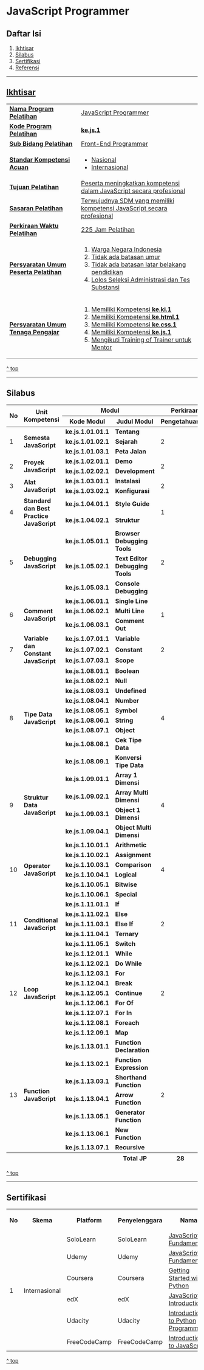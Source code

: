 <h1>JavaScript Programmer</h1>

<h2 id="daftar-isi">Daftar Isi</h2>

<ol>
  <li><a href="#ikhtisar" title="Ikhtisar">Ikhtisar</li>
  <li><a href="#silabus" title="Silabus">Silabus</li>
  <li><a href="#sertifikasi" title="">Sertifikasi</li>
  <li><a href="#referensi" title="Referensi">Referensi</li>
</ol>

<hr>

<h2 id="ikhtisar">Ikhtisar</h2>

<table>
  <tbody>
    <tr>
      <td><strong>Nama Program Pelatihan</strong></td>
      <td>JavaScript Programmer</td>
    </tr>
    <tr>
      <td><strong>Kode Program Pelatihan</strong></td>
      <td><strong>ke.js.1</strong></td>
    </tr>
    <tr>
      <td><strong>Sub Bidang Pelatihan</strong></td>
      <td>Front-End Programmer</td>
    </tr>
    <tr>
      <td><strong>Standar Kompetensi Acuan</strong></td>
      <td>
        <ul>
          <li>Nasional</li>
          <li>Internasional</li>
        </ul>
      </td>
    </tr>
    <tr>
      <td><strong>Tujuan Pelatihan</strong></td>
      <td>Peserta meningkatkan kompetensi dalam JavaScript secara profesional</td>
    </tr>
    <tr>
      <td><strong>Sasaran Pelatihan</strong></td>
      <td>Terwujudnya SDM yang memiliki kompetensi JavaScript secara profesional</td>
    </tr>
    <tr>
      <td><strong>Perkiraan Waktu Pelatihan</th>
      <td>225 Jam Pelatihan</td>
    </tr>
    <tr>
      <td><strong>Persyaratan Umum Peserta Pelatihan</strong></td>
      <td>
        <ol>
          <li>Warga Negara Indonesia</li>
          <li>Tidak ada batasan umur</li>
          <li>Tidak ada batasan latar belakang pendidikan</li>
          <li>Lolos Seleksi Administrasi dan Tes Substansi</li>
        </ol>
      </td>
    </tr>
    <tr>
      <td><strong>Persyaratan Umum Tenaga Pengajar</strong></td>
      <td>
        <ol>
          <li>Memiliki Kompetensi <a href="https://github.com/kollaeducation/kurikulum-ki/" title="Komputer dan Internet 101"><strong>ke.ki.1</strong></a></li>
          <li>Memiliki Kompetensi <a href="https://github.com/kollaeducation/kurikulum-html/" title="HTML 101"><strong>ke.html.1</strong></a></li>
          <li>Memiliki Kompetensi <a href="https://github.com/kollaeducation/kurikulum-css/" title="CSS 101"><strong>ke.css.1</strong></a></li>
          <li>Memiliki Kompetensi <a href="https://github.com/kollaeducation/kurikulum-javascript/" title="CSS 101"><strong>ke.js.1</strong></a></li>
          <li>Mengikuti Training of Trainer untuk Mentor</li>
        </ol>
      </td>
    </tr>
  </tbody>
</table>

<a href="#daftar-isi" title="^ top">^ top</a>

<hr>

<h2 id="silabus">Silabus</h2>

<table>
<thead>
    <tr>
          <th rowspan="2" colspan="1">No</th>
          <th rowspan="2">Unit Kompetensi</th>
          <th rowspan="1" colspan="2">Modul</th>
          <th rowspan="1" colspan="3">Perkiraan Waktu Pelatihan (JP)</th>
      </tr>
      <tr>
          <th>Kode Modul</th>
          <th>Judul Modul</th>
          <th>Pengetahuan</th>
          <th>Keterampilan</th>
          <th>Jumlah</th>
      </tr>
  </thead>
  <tbody>
      <tr>
          <td rowspan="3">1</td>
          <td rowspan="3"><strong>Semesta JavaScript</strong></td>
          <td><strong>ke.js.1.01.01.1</strong></td>
          <td><strong>Tentang</strong></td>
          <td rowspan="3">2</td>
          <td rowspan="3">0</td>
          <td rowspan="3">2</td>
      </tr>
      <tr>
          <td><strong>ke.js.1.01.02.1</strong></td>
          <td><strong>Sejarah</strong></td>
      </tr>
      <tr>
          <td><strong>ke.js.1.01.03.1</strong></td>
          <td><strong>Peta Jalan</strong></td>
      </tr>
      <tr>
          <td rowspan="2">2</td>
          <td rowspan="2"><strong>Proyek JavaScript</strong></td>
          <td><strong>ke.js.1.02.01.1</strong></td>
          <td><strong>Demo</strong></td>
          <td rowspan="2">2</td>
          <td rowspan="2">4</td>
          <td rowspan="2">6</td>
      </tr>
      <tr>
          <td><strong>ke.js.1.02.02.1</strong></td>
          <td><strong>Development</strong></td>
      </tr>
      <tr>
          <td rowspan="2">3</td>
          <td rowspan="2"><strong>Alat JavaScript</strong></td>
          <td><strong>ke.js.1.03.01.1</strong></td>
          <td><strong>Instalasi</strong></td>
          <td rowspan="2">2</td>
          <td rowspan="2">4</td>
          <td rowspan="2">6</td>
      </tr>
      <tr>
          <td><strong>ke.js.1.03.02.1</strong></td>
          <td><strong>Konfigurasi</strong></td>
      </tr>
      <tr>
          <td rowspan="2">4</td>
          <td rowspan="2"><strong>Standard dan Best Practice JavaScript</strong></td>
          <td><strong>ke.js.1.04.01.1</strong></td>
          <td><strong>Style Guide</strong></td>
          <td rowspan="2">1</td>
          <td rowspan="2">1</td>
          <td rowspan="2">2</td>
      </tr>
      <tr>
          <td><strong>ke.js.1.04.02.1</strong></td>
          <td><strong>Struktur</strong></td>
      </tr>
      <tr>
        <td rowspan="3">5</td>
        <td rowspan="3"><strong>Debugging JavaScript</strong></td>
        <td><strong>ke.js.1.05.01.1</strong></td>
        <td><strong>Browser Debugging Tools</strong></td>
        <td rowspan="3">2</td>
        <td rowspan="3">4</td>
        <td rowspan="3">6</td>
    </tr>
    <tr>
        <td><strong>ke.js.1.05.02.1</strong></td>
        <td><strong>Text Editor Debugging Tools</strong></td>
    </tr>
    <tr>
        <td><strong>ke.js.1.05.03.1</strong></td>
        <td><strong>Console Debugging</strong></td>
    </tr>
    <tr>
          <td rowspan="3">6</td>
          <td rowspan="3"><strong>Comment JavaScript</strong></td>
          <td><strong>ke.js.1.06.01.1</strong></td>
          <td><strong>Single Line</strong></td>
          <td rowspan="3">1</td>
          <td rowspan="3">1</td>
          <td rowspan="3">2</td>
      </tr>
      <tr>
          <td><strong>ke.js.1.06.02.1</strong></td>
          <td><strong>Multi Line</strong></td>
      </tr>
      <tr>
          <td><strong>ke.js.1.06.03.1</strong></td>
          <td><strong>Comment Out</strong></td>
      </tr>
    <tr>
        <td rowspan="3">7</td>
        <td rowspan="3"><strong>Variable dan Constant JavaScript</strong></td>
        <td><strong>ke.js.1.07.01.1</strong></td>
        <td><strong>Variable</strong></td>
        <td rowspan="3">2</td>
        <td rowspan="3">2</td>
        <td rowspan="3">4</td>
    </tr>
    <tr>
        <td><strong>ke.js.1.07.02.1</strong></td>
        <td><strong>Constant</strong></td>
    </tr>
    <tr>
        <td><strong>ke.js.1.07.03.1</strong></td>
        <td><strong>Scope</strong></td>
    </tr>
    <tr>
        <td rowspan="9">8</td>
        <td rowspan="9"><strong>Tipe Data JavaScript</strong></td>
        <td><strong>ke.js.1.08.01.1</strong></td>
        <td><strong>Boolean</strong></td>
        <td rowspan="9">4</td>
        <td rowspan="9">8</td>
        <td rowspan="9">12</td>
    </tr>
    <tr>
        <td><strong>ke.js.1.08.02.1</strong></td>
        <td><strong>Null</strong></td>
    </tr>
    <tr>
        <td><strong>ke.js.1.08.03.1</strong></td>
        <td><strong>Undefined</strong></td>
    </tr>
    <tr>
        <td><strong>ke.js.1.08.04.1</strong></td>
        <td><strong>Number</strong></td>
    </tr>
    <tr>
        <td><strong>ke.js.1.08.05.1</strong></td>
        <td><strong>Symbol</strong></td>
    </tr>
    <tr>
        <td><strong>ke.js.1.08.06.1</strong></td>
        <td><strong>String</strong></td>
    </tr>
    <tr>
        <td><strong>ke.js.1.08.07.1</strong></td>
        <td><strong>Object</strong></td>
    </tr>
    <tr>
        <td><strong>ke.js.1.08.08.1</strong></td>
        <td><strong>Cek Tipe Data</strong></td>
    </tr>
    <tr>
        <td><strong>ke.js.1.08.09.1</strong></td>
        <td><strong>Konversi Tipe Data</strong></td>
    </tr>
    <tr>
        <td rowspan="4">9</td>
        <td rowspan="4"><strong>Struktur Data JavaScript</strong></td>
        <td><strong>ke.js.1.09.01.1</strong></td>
        <td><strong>Array 1 Dimensi</strong></td>
        <td rowspan="4">4</td>
        <td rowspan="4">6</td>
        <td rowspan="4">10</td>
    </tr>
    <tr>
        <td><strong>ke.js.1.09.02.1</strong></td>
        <td><strong>Array Multi Dimensi</strong></td>
    </tr>
    <tr>
        <td><strong>ke.js.1.09.03.1</strong></td>
        <td><strong>Object 1 Dimensi</strong></td>
    </tr>
    <tr>
        <td><strong>ke.js.1.09.04.1</strong></td>
        <td><strong>Object Multi Dimensi</strong></td>
    </tr>
    <tr>
        <td rowspan="6">10</td>
        <td rowspan="6"><strong>Operator JavaScript</strong></td>
        <td><strong>ke.js.1.10.01.1</strong></td>
        <td><strong>Arithmetic</strong></td>
        <td rowspan="6">4</td>
        <td rowspan="6">8</td>
        <td rowspan="6">12</td>
    </tr>
    <tr>
        <td><strong>ke.js.1.10.02.1</strong></td>
        <td><strong>Assignment</strong></td>
    </tr>
    <tr>
        <td><strong>ke.js.1.10.03.1</strong></td>
        <td><strong>Comparison</strong></td>
    </tr>
    <tr>
        <td><strong>ke.js.1.10.04.1</strong></td>
        <td><strong>Logical</strong></td>
    </tr>
    <tr>
        <td><strong>ke.js.1.10.05.1</strong></td>
        <td><strong>Bitwise</strong></td>
    </tr>
    <tr>
        <td><strong>ke.js.1.10.06.1</strong></td>
        <td><strong>Special</strong></td>
    </tr>
    <tr>
        <td rowspan="5">11</td>
        <td rowspan="5"><strong>Conditional JavaScript</strong></td>
        <td><strong>ke.js.1.11.01.1</strong></td>
        <td><strong>If</strong></td>
        <td rowspan="5">2</td>
        <td rowspan="5">6</td>
        <td rowspan="5">8</td>
    </tr>
    <tr>
        <td><strong>ke.js.1.11.02.1</strong></td>
        <td><strong>Else</strong></td>
    </tr>
    <tr>
        <td><strong>ke.js.1.11.03.1</strong></td>
        <td><strong>Else If</strong></td>
    </tr>
    <tr>
        <td><strong>ke.js.1.11.04.1</strong></td>
        <td><strong>Ternary</strong></td>
    </tr>
    <tr>
        <td><strong>ke.js.1.11.05.1</strong></td>
        <td><strong>Switch</strong></td>
    </tr>
    <tr>
        <td rowspan="9">12</td>
        <td rowspan="9"><strong>Loop JavaScript</strong></td>
        <td><strong>ke.js.1.12.01.1</strong></td>
        <td><strong>While</strong></td>
        <td rowspan="9">2</td>
        <td rowspan="9">6</td>
        <td rowspan="9">8</td>
    </tr>
    <tr>
        <td><strong>ke.js.1.12.02.1</strong></td>
        <td><strong>Do While</strong></td>
    </tr>
    <tr>
        <td><strong>ke.js.1.12.03.1</strong></td>
        <td><strong>For</strong></td>
    </tr>
    <tr>
        <td><strong>ke.js.1.12.04.1</strong></td>
        <td><strong>Break</strong></td>
    </tr>
    <tr>
        <td><strong>ke.js.1.12.05.1</strong></td>
        <td><strong>Continue</strong></td>
    </tr>
    <tr>
        <td><strong>ke.js.1.12.06.1</strong></td>
        <td><strong>For Of</strong></td>
    </tr>
    <tr>
        <td><strong>ke.js.1.12.07.1</strong></td>
        <td><strong>For In</strong></td>
    </tr>
    <tr>
        <td><strong>ke.js.1.12.08.1</strong></td>
        <td><strong>Foreach</strong></td>
    </tr>
    <tr>
        <td><strong>ke.js.1.12.09.1</strong></td>
        <td><strong>Map</strong></td>
    </tr>
    <tr>
        <td rowspan="7">13</td>
        <td rowspan="7"><strong>Function JavaScript</strong></td>
        <td><strong>ke.js.1.13.01.1</strong></td>
        <td><strong>Function Declaration</strong></td>
        <td rowspan="7">2</td>
        <td rowspan="7">8</td>
        <td rowspan="7">10</td>
    </tr>
    <tr>
        <td><strong>ke.js.1.13.02.1</strong></td>
        <td><strong>Function Expression</strong></td>
    </tr>
    <tr>
        <td><strong>ke.js.1.13.03.1</strong></td>
        <td><strong>Shorthand Function</strong></td>
    </tr>
    <tr>
        <td><strong>ke.js.1.13.04.1</strong></td>
        <td><strong>Arrow Function</strong></td>
    </tr>
    <tr>
        <td><strong>ke.js.1.13.05.1</strong></td>
        <td><strong>Generator Function</strong></td>
    </tr>
    <tr>
        <td><strong>ke.js.1.13.06.1</strong></td>
        <td><strong>New Function</strong></td>
    </tr>
    <tr>
        <td><strong>ke.js.1.13.07.1</strong></td>
        <td><strong>Recursive</strong></td>
    </tr>
</tbody>
<tfoot>
    <tr>
        <td colspan="3"></td>
        <th>Total JP</th>
        <th>28</th>
        <th>54</th>
        <th>82</th>
    </tr>
</tfoot>
</table>

<a href="#daftar-isi" title="^ top">^ top</a>

<hr>

<h2 id="sertifikasi">Sertifikasi</h2>

<table>
  <tr>
    <tr>
    <th rowspan="2">No</th>
    <th rowspan="2">Skema</th>
    <th rowspan="2">Platform</th>
    <th rowspan="2">Penyelenggara</th>
    <th rowspan="2">Nama</th>
    <th colspan="3">Level</th>
    <th colspan="2">Biaya</th>
  </tr>
  <tr>
    <th>Beginner</th>
    <th>Intermediate</th>
    <th>Advanced</th>
    <th>Free</th>
    <th>Paid</th>
  </tr>
  <tr>
    <td rowspan="6">1</td>
    <td rowspan="6">Internasional</td>
    <td>SoloLearn</td>
    <td>SoloLearn</td>
    <td><a href="https://www.sololearn.com/Course/JavaScript/" title="JavaScript Fundamentals">JavaScript Fundamentals</a></td>
    <td>✓</td>
    <td></td>
    <td></td>
    <td>✓</td>
    <td></td>
  </tr>
  <tr>
    <td>Udemy</td>
    <td>Udemy</td>
    <td><a href="https://www.udemy.com/course/javascriptfundamentals/" title="JavaScript Fundamentals">JavaScript Fundamentals</a></td>
    <td></td>
    <td>✓</td>
    <td></td>
    <td>✓</td>
    <td></td>
  </tr>
  <tr>
    <td>Coursera</td>
    <td>Coursera</td>
    <td><a href="https://www.coursera.org/learn/python" title="Interactivity with JavaScript">Getting Started with Python</a></td>
    <td></td>
    <td>✓</td>
    <td></td>
    <td>✓</td>
    <td></td>
  </tr>
  <tr>
    <td>edX</td>
    <td>edX</td>
    <td><a href="https://www.edx.org/course/javascript-introduction">JavaScript Introduction</a></td>
    <td></td>
    <td>✓</td>
    <td></td>
    <td>✓</td>
    <td></td>
  </tr>
  <tr>
    <td>Udacity</td>
    <td>Udacity</td>
    <td><a href="https://www.udacity.com/course/introduction-to-python--ud1110" title="Introduction to Python Programming">Introduction to Python Programming</a></td>
    <td></td>
    <td>✓</td>
    <td></td>
    <td>✓</td>
    <td></td>
  </tr>
  <tr>
    <td>FreeCodeCamp</td>
    <td>FreeCodeCamp</td>
    <td><a href="https://www.freecodecamp.org/learn/javascript-algorithms-and-data-structures/basic-javascript/" title="Introduction to JavaScript">Introduction to JavaScript</a></td>
    <td></td>
    <td>✓</td>
    <td></td>
    <td>✓</td>
    <td></td>
  </tr>
</table>

<a href="#daftar-isi" title="^ top">^ top</a>

<!--
<hr>

<h2 id="materi">Materi</h2>

Lihat [Materi Ajar](https://github.com/kollaacademy/kurikulum-js/wiki) di [Wiki](https://github.com/kollaacademy/kurikulum-js/wiki)

<a href="#daftar-isi" title="^ top">^ top</a>

<hr> -->
